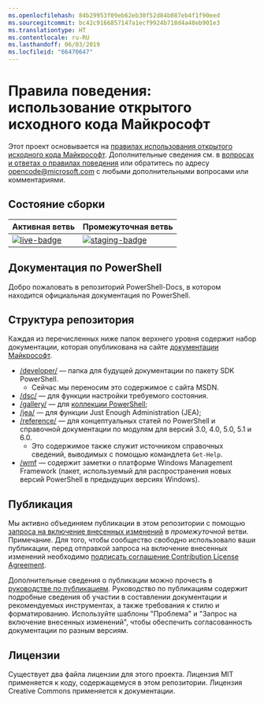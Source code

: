 ```yaml
---
ms.openlocfilehash: 84b29953f09eb62eb30f52d84b087eb4f1f90eed
ms.sourcegitcommit: bc42c9166857147a1ecf9924b718d4a48eb901e3
ms.translationtype: HT
ms.contentlocale: ru-RU
ms.lasthandoff: 06/03/2019
ms.locfileid: "66470647"
---
```

# <a name="microsoft-open-source-code-of-conduct"></a>Правила поведения: использование открытого исходного кода Майкрософт

Этот проект основывается на [правилах использования открытого исходного кода Майкрософт](https://opensource.microsoft.com/codeofconduct/).
Дополнительные сведения см. в [вопросах и ответах о правилах поведения](https://opensource.microsoft.com/codeofconduct/faq/) или обратитесь по адресу [opencode@microsoft.com](mailto:opencode@microsoft.com) с любыми дополнительными вопросами или комментариями.

[live-badge]: https://powershell.visualstudio.com/PowerShell-Docs/_apis/build/status/PowerShell-Docs-CI?branchName=live
[staging-badge]: https://powershell.visualstudio.com/PowerShell-Docs/_apis/build/status/PowerShell-Docs-CI?branchName=staging

## <a name="build-status"></a>Состояние сборки

| Активная ветвь | Промежуточная ветвь |
|:------------|:---------------|
| [![live-badge][]][live-badge] | [![staging-badge][]][staging-badge]

## <a name="powershell-documentation"></a>Документация по PowerShell

Добро пожаловать в репозиторий PowerShell-Docs, в котором находится официальная документация по PowerShell.

## <a name="repository-structure"></a>Структура репозитория

Каждая из перечисленных ниже папок верхнего уровня содержит набор документации, которая опубликована на сайте [документации Майкрософт](https://docs.microsoft.com/powershell).

- [/developer/](https://docs.microsoft.com/powershell/developer/) — папка для будущей документации по пакету SDK PowerShell.
  - Сейчас мы переносим это содержимое с сайта MSDN.
- [/dsc/](https://docs.microsoft.com/powershell/dsc/) — для функции настройки требуемого состояния.
- [/gallery/](https://docs.microsoft.com/powershell/gallery) — для [коллекции PowerShell](https://www.powershellgallery.com/);
- [/jea/](https://docs.microsoft.com/powershell/jea/) — для функции Just Enough Administration (JEA);
- [/reference/](https://docs.microsoft.com/powershell/scripting/) — для концептуальных статей по PowerShell и справочной документации по модулям для версий 3.0, 4.0, 5.0, 5.1 и 6.0.
  - Это содержимое также служит источником справочных сведений, выводимых с помощью командлета `Get-Help`.
- [/wmf](https://docs.microsoft.com/powershell/wmf/readme) — содержит заметки о платформе Windows Management Framework (пакет, используемый для распространения новых версий PowerShell в предыдущих версиях Windows).

## <a name="contributing"></a>Публикация

Мы активно объединяем публикации в этом репозитории с помощью [запроса на включение внесенных изменений](https://help.github.com/articles/using-pull-requests/) в *промежуточной* ветви.
Примечание. Для того, чтобы сообщество свободно использовало ваши публикации, перед отправкой запроса на включение внесенных изменений необходимо [подписать соглашение Contribution License Agreement](https://cla.microsoft.com/).

Дополнительные сведения о публикации можно прочесть в [руководстве по публикациям](CONTRIBUTING.md).
Руководство по публикациям содержит подробные сведения об участии в составлении документации и рекомендуемых инструментах, а также требования к стилю и форматированию.
Используйте шаблоны "Проблема" и "Запрос на включение внесенных изменений", чтобы обеспечить согласованность документации по разным версиям.

## <a name="licenses"></a>Лицензии

Существует два файла лицензии для этого проекта.
Лицензия MIT применяется к коду, содержащемуся в этом репозитории.
Лицензия Creative Commons применяется к документации.